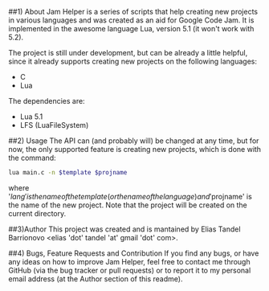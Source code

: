 ##1) About
Jam Helper is a series of scripts that help creating new projects in various languages and was created as an aid for Google Code Jam.
It is implemented in the awesome language Lua, version 5.1 (it won't work with 5.2).

The project is still under development, but can be already a little helpful, since it already supports creating new projects on the following languages:
- C
- Lua

The dependencies are:
- Lua 5.1
- LFS (LuaFileSystem)

##2) Usage
The API can (and probably will) be changed at any time, but for now, the only supported feature is creating new projects, which is done with the command:
```bash
lua main.c -n $template $projname
```
where '$lang' is the name of the template (or the name of the language) and '$projname' is the name of the new project.
Note that the project will be created on the current directory.

##3)Author
This project was created and is mantained by Elias Tandel Barrionovo \<elias 'dot' tandel 'at' gmail 'dot' com\>.

##4) Bugs, Feature Requests and Contribution
If you find any bugs, or have any ideas on how to improve Jam Helper, feel free to contact me through GitHub (via the bug tracker or pull requests) or to report it to my personal email address (at the Author section of this readme).
